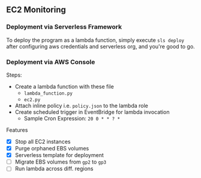 ## EC2 Monitoring

### Deployment via Serverless Framework

To deploy the program as a lambda function, simply execute `sls deploy` after
configuring aws credentials and serverless org, and you're good to go.

### Deployment via AWS Console
Steps:

- Create a lambda function with these file
    - `lambda_function.py`
    - `ec2.py`
- Attach inline policy i.e. `policy.json` to the lambda role
- Create scheduled trigger in EventBridge for lambda invocation
    - Sample Cron Expression: `20 0 * * ? *`

Features

- [x] Stop all EC2 instances
- [x] Purge orphaned EBS volumes
- [x] Serverless template for deployment
- [ ] Migrate EBS volumes from `gp2` to `gp3`
- [ ] Run lambda across diff. regions
